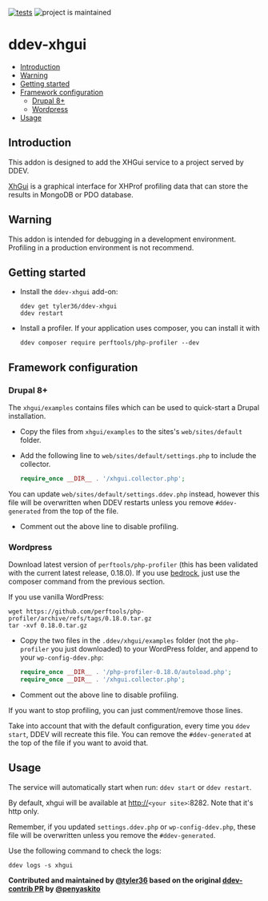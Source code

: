 [![tests](https://github.com/ddev/ddev-addon-template/actions/workflows/tests.yml/badge.svg)](https://github.com/ddev/ddev-addon-template/actions/workflows/tests.yml) ![project is maintained](https://img.shields.io/maintenance/yes/2024.svg)

# ddev-xhgui <!-- omit in toc -->

- [Introduction](#introduction)
- [Warning](#warning)
- [Getting started](#getting-started)
- [Framework configuration](#framework-configuration)
  - [Drupal 8+](#drupal-8)
  - [Wordpress](#wordpress)
- [Usage](#usage)

## Introduction

This addon is designed to add the XHGui service to a project served by DDEV.

[XhGui](https://github.com/perftools/xhgui) is a graphical interface for XHProf profiling data that can store the results in MongoDB or PDO database.

## Warning

This addon is intended for debugging in a development environment.
Profiling in a production environment is not recommend.

## Getting started

- Install the `ddev-xhgui` add-on:

  ```shell
  ddev get tyler36/ddev-xhgui
  ddev restart
  ```

- Install a profiler. If your application uses composer, you can install it with

   ```shell
   ddev composer require perftools/php-profiler --dev
   ```

## Framework configuration

### Drupal 8+

The `xhgui/examples` contains files which can be used to quick-start a Drupal installation.

- Copy the files from `xhgui/examples` to the sites's `web/sites/default` folder.

- Add the following line to `web/sites/default/settings.php` to include the collector.

   ```php
   require_once __DIR__ . '/xhgui.collector.php';
   ```

You can update `web/sites/default/settings.ddev.php` instead, however this file will be overwritten when DDEV restarts unless you remove `#ddev-generated` from the top of the file.

- Comment out the above line to disable profiling.

### Wordpress

Download latest version of `perftools/php-profiler` (this has been validated with the current latest release, 0.18.0).
If you use [bedrock](https://roots.io/bedrock/), just use the composer command from the previous section.

If you use vanilla WordPress:

   ```shell
   wget https://github.com/perftools/php-profiler/archive/refs/tags/0.18.0.tar.gz
   tar -xvf 0.18.0.tar.gz
   ```

- Copy the two files in the `.ddev/xhgui/examples` folder (not the `php-profiler` you just downloaded) to your WordPress folder, and append to your `wp-config-ddev.php`:

   ```php
   require_once __DIR__ . '/php-profiler-0.18.0/autoload.php';
   require_once __DIR__ . '/xhgui.collector.php';
   ```

- Comment out the above line to disable profiling.

If you want to stop profiling, you can just comment/remove those lines.

Take into account that with the default configuration, every time you `ddev start`, DDEV will recreate this file. You can remove the `#ddev-generated` at the top of the file if you want to avoid that.

## Usage

The service will automatically start when run: `ddev start` or `ddev restart`.

By default, xhgui will be available at  <http://>`<your site>`:8282. Note that it's http only.

Remember, if you updated `settings.ddev.php` or `wp-config-ddev.php`, these file will be overwritten unless you remove the `#ddev-generated`.

Use the following command to check the logs:

   ```shell
   ddev logs -s xhgui
   ```

**Contributed and maintained by [@tyler36](https://github.com/tyler36) based on the original [ddev-contrib PR](https://github.com/ddev/ddev-contrib/pull/128) by [@penyaskito](https://github.com/penyaskito)**
